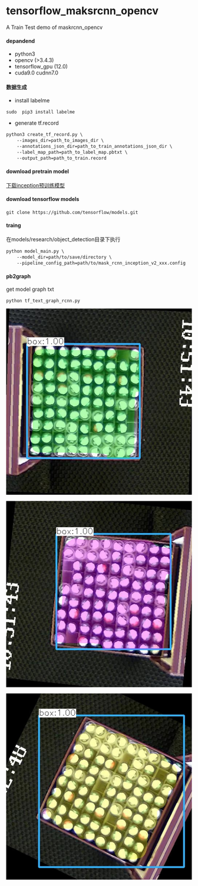 # tensorflow_maksrcnn_opencv
A Train Test  demo of maskrcnn_opencv

#### depandend
- python3
- opencv (>3.4.3)
- tensorflow_gpu (12.0)
- cuda9.0 cudnn7.0

#### 数据生成

- install labelme
```
sudo  pip3 install labelme
```

- generate tf.record

```
python3 create_tf_record.py \
    --images_dir=path_to_images_dir \   
    --annotations_json_dir=path_to_train_annotations_json_dir \ 
    --label_map_path=path_to_label_map.pbtxt \
    --output_path=path_to_train.record
```
#### download pretrain model 

[下载inception预训练模型](https://github.com/tensorflow/models/blob/master/research/object_detection/g3doc/detection_model_zoo.md/)

#### download tensorflow models
```
git clone https://github.com/tensorflow/models.git
```

#### traing
在models/research/object_detection目录下执行
```
python model_main.py \
    --model_dir=path/to/save/directory \
    --pipeline_config_path=path/to/mask_rcnn_inception_v2_xxx.config
```

#### pb2graph

get model graph txt
```
python tf_text_graph_rcnn.py  
```

![Image text](https://github.com/mahxn0/tensorflow_maksrcnn_opencv/blob/master/data/1.jpg)

![Image text](https://github.com/mahxn0/tensorflow_maksrcnn_opencv/blob/master/data/2.jpg)


![Image text](https://github.com/mahxn0/tensorflow_maksrcnn_opencv/blob/master/data/3.jpg)
